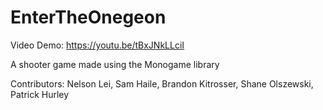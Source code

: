 # EnterTheOnegeon
Video Demo: https://youtu.be/tBxJNkLLciI

A shooter game made using the Monogame library

Contributors:
Nelson Lei,
Sam Haile,
Brandon Kitrosser,
Shane Olszewski,
Patrick Hurley
